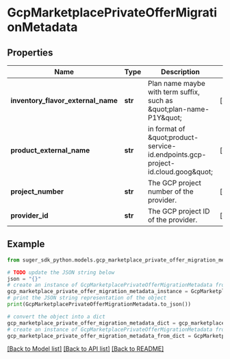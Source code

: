 # GcpMarketplacePrivateOfferMigrationMetadata


## Properties

Name | Type | Description | Notes
------------ | ------------- | ------------- | -------------
**inventory_flavor_external_name** | **str** | Plan name maybe with term suffix, such as \&quot;plan-name-P1Y\&quot; | [optional] 
**product_external_name** | **str** | in format of \&quot;product-service-id.endpoints.gcp-project-id.cloud.goog\&quot; | [optional] 
**project_number** | **str** | The GCP project number of the provider. | [optional] 
**provider_id** | **str** | The GCP project ID of the provider. | [optional] 

## Example

```python
from suger_sdk_python.models.gcp_marketplace_private_offer_migration_metadata import GcpMarketplacePrivateOfferMigrationMetadata

# TODO update the JSON string below
json = "{}"
# create an instance of GcpMarketplacePrivateOfferMigrationMetadata from a JSON string
gcp_marketplace_private_offer_migration_metadata_instance = GcpMarketplacePrivateOfferMigrationMetadata.from_json(json)
# print the JSON string representation of the object
print(GcpMarketplacePrivateOfferMigrationMetadata.to_json())

# convert the object into a dict
gcp_marketplace_private_offer_migration_metadata_dict = gcp_marketplace_private_offer_migration_metadata_instance.to_dict()
# create an instance of GcpMarketplacePrivateOfferMigrationMetadata from a dict
gcp_marketplace_private_offer_migration_metadata_from_dict = GcpMarketplacePrivateOfferMigrationMetadata.from_dict(gcp_marketplace_private_offer_migration_metadata_dict)
```
[[Back to Model list]](../README.md#documentation-for-models) [[Back to API list]](../README.md#documentation-for-api-endpoints) [[Back to README]](../README.md)


